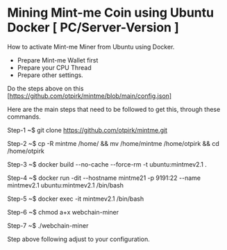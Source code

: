# Mining Mint-me Coin using Ubuntu Docker [ PC/Server-Version ]
How to activate Mint-me Miner from Ubuntu using Docker.
- Prepare Mint-me Wallet first
- Prepare your CPU Thread
- Prepare other settings.

Do the steps above on this [https://github.com/otpirk/mintme/blob/main/config.json]


Here are the main steps that need to be followed to get this, through these commands.

Step-1
~$ git clone https://github.com/otpirk/mintme.git

Step-2
~$ cp -R mintme /home/ && mv /home/mintme /home/otpirk && cd /home/otpirk

Step-3
~$ docker build --no-cache --force-rm -t ubuntu:mintmev2.1 .

Step-4
~$ docker run -dit --hostname mintme21 -p 9191:22 --name mintmev2.1 ubuntu:mintmev2.1 /bin/bash

Step-5
~$ docker exec -it mintmev2.1 /bin/bash

Step-6
~$ chmod a+x webchain-miner

Step-7
~$ ./webchain-miner


Step above following adjust to your configuration.
